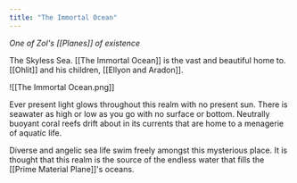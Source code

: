 ```yaml
---
title: "The Immortal Ocean"
---
```

*One of Zol's [[Planes]] of existence*

The Skyless Sea. [[The Immortal Ocean]] is the vast and beautiful home to. [[Ohlit]] and his children, [[Ellyon and Aradon]].

![[The Immortal Ocean.png]]

Ever present light glows throughout this realm with no present sun. There is seawater as high or low as you go with no surface or bottom. Neutrally buoyant coral reefs drift about in its currents that are home to a menagerie of aquatic life.

Diverse and angelic sea life swim freely amongst this mysterious place. It is thought that this realm is the source of the endless water that fills the [[Prime Material Plane]]'s oceans.